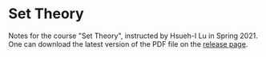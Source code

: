 # Set Theory
Notes for the course "Set Theory", instructed by Hsueh-I Lu in Spring 2021. One can download the latest version of the PDF file on the [release page](releases).
